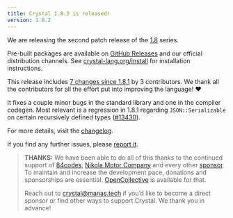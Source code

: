 ```yaml
---
title: Crystal 1.8.2 is released!
version: 1.8.2
---
```


We are releasing the second patch release of the [1.8](/2023/04/14/1.8.0-released/) series.

Pre-built packages are available on [GitHub Releases](https://github.com/crystal-lang/crystal/releases/tag/1.8.2) and our official distribution channels.
See [crystal-lang.org/install](https://crystal-lang.org/install/) for installation instructions.

This release includes [7 changes since 1.8.1](https://github.com/crystal-lang/crystal/pulls?q=is%3Apr+milestone%3A1.8.2) by 3 contributors. We thank all the contributors for all the effort put into improving the language! ❤️

It fixes a couple minor bugs in the standard library and one in the compiler codegen.
Most relevant is a regression in 1.8.1 regarding `JSON::Serializable` on certain recursively defined types ([#13430](https://github.com/crystal-lang/crystal/pull/13430)).

For more details, visit the [changelog](https://github.com/crystal-lang/crystal/releases/tag/1.8.2).

If you find any further issues, please [report it](https://github.com/crystal-lang/crystal/issues/).

> **THANKS:**
> We have been able to do all of this thanks to the continued support of [84codes](https://www.84codes.com/), [Nikola Motor Company](https://nikolamotor.com/) and every other [sponsor](/sponsors). To maintain and increase the development pace, donations and sponsorships are essential. [OpenCollective](https://opencollective.com/crystal-lang) is available for that.
>
> Reach out to [crystal@manas.tech](mailto:crystal@manas.tech) if you’d like to become a direct sponsor or find other ways to support Crystal. We thank you in advance!
